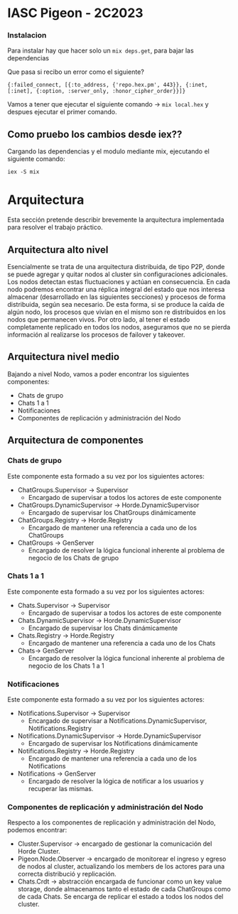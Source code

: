 # IASC Pigeon - 2C2023

### Instalacion

Para instalar hay que hacer solo un `mix deps.get`, para bajar las dependencias

Que pasa si recibo un error como el siguiente?

```
{:failed_connect, [{:to_address, {'repo.hex.pm', 443}}, {:inet, [:inet], {:option, :server_only, :honor_cipher_order}}]}
```

Vamos a tener que ejecutar el siguiente comando -> `mix local.hex` y despues ejecutar el primer comando.

## Como pruebo los cambios desde iex??

Cargando las dependencias y el modulo mediante mix, ejecutando el siguiente comando:

`iex -S mix`

# Arquitectura
Esta sección pretende describir brevemente la arquitectura implementada para resolver el trabajo práctico. 

## Arquitectura alto nivel
Esencialmente se trata de una arquitectura distribuida, de tipo P2P, donde se puede agregar y quitar nodos al cluster sin configuraciones adicionales. Los nodos detectan estas fluctuaciones y actúan en consecuencia. En cada nodo podremos encontrar una réplica integral del estado que nos interesa almacenar (desarrollado en las siguientes secciones) y procesos de forma distribuida, según sea necesario. De esta forma, si se produce la caída de algún nodo, los procesos que vivían en el mismo son re distribuidos en los nodos que permanecen vivos. Por otro lado, al tener el estado completamente replicado en todos los nodos, aseguramos que no se pierda información al realizarse los procesos de failover y takeover.

## Arquitectura nivel medio
Bajando a nivel Nodo, vamos a poder encontrar los siguientes componentes:
* Chats de grupo
* Chats 1 a 1
* Notificaciones
* Componentes de replicación y administración del Nodo

## Arquitectura de componentes
### Chats de grupo
Este componente esta formado a su vez por los siguientes actores:
* ChatGroups.Supervisor -> Supervisor
    * Encargado de supervisar a todos los actores de este componente
* ChatGroups.DynamicSupervisor -> Horde.DynamicSupervisor
    * Encargado de supervisar los ChatGroups dinámicamente
* ChatGroups.Registry -> Horde.Registry
    * Encargado de mantener una referencia a cada uno de los ChatGroups
* ChatGroups -> GenServer
    * Encargado de resolver la lógica funcional inherente al problema de negocio de los Chats de grupo

### Chats 1 a 1
Este componente esta formado a su vez por los siguientes actores:
* Chats.Supervisor -> Supervisor
    * Encargado de supervisar a todos los actores de este componente
* Chats.DynamicSupervisor -> Horde.DynamicSupervisor
    * Encargado de supervisar los Chats dinámicamente
* Chats.Registry -> Horde.Registry
    * Encargado de mantener una referencia a cada uno de los Chats
* Chats-> GenServer
    * Encargado de resolver la lógica funcional inherente al problema de negocio de los Chats 1 a 1

### Notificaciones
Este componente esta formado a su vez por los siguientes actores:
* Notifications.Supervisor -> Supervisor
    * Encargado de supervisar a  Notifications.DynamicSupervisor,    Notifications.Registry
* Notifications.DynamicSupervisor -> Horde.DynamicSupervisor
    * Encargado de supervisar los Notifications dinámicamente
* Notifications.Registry -> Horde.Registry
    * Encargado de mantener una referencia a cada uno de los Notifications
* Notifications -> GenServer
    * Encargado de resolver la lógica de notificar a los usuarios y recuperar las mismas.

### Componentes de replicación y administración del Nodo
Respecto a los componentes de replicación y administración del Nodo, podemos encontrar:
* Cluster.Supervisor -> encargado de gestionar la comunicación del Horde Cluster.
* Pigeon.Node.Observer -> encargado de monitorear el ingreso y egreso de nodos al cluster, actualizando los members de los actores para una correcta distribució y replicación.
* Chats.Crdt -> abstracción encargada de funcionar como un key value storage, donde almacenamos tanto el estado de cada ChatGroups como de cada Chats. Se encarga de replicar el estado a todos los nodos del cluster.
